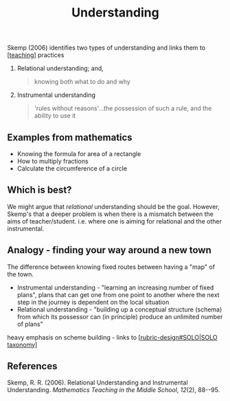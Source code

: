 ﻿---
title: Understanding
---
Skemp (2006) identifies two types of understanding and links them to [[teaching]] practices

1. Relational understanding; and,

    > knowing both what to do and why
2. Instrumental understanding

    > 'rules without reasons'...the possession of such a rule, and the ability to use it

## Examples from mathematics

- Knowing the formula for area of a rectangle
- How to multiply fractions
- Calculate the circumference of a circle

## Which is best?

We might argue that _relational_ understanding should be the goal. However, Skemp's that a deeper problem is when there is a mismatch between the aims of teacher/student. i.e. where one is aiming for relational and the other instrumental.

## Analogy - finding your way around a new town

The difference between knowing fixed routes between having a "map" of the town.

- Instrumental understanding - "learning an increasing number of fixed plans", plans that can get one from one point to another where the next step in the journey is dependent on the local situation
- Relational understanding - "building up a conceptual structure (schema) from which its possessor can (in principle) produce an unlimited number of plans"

heavy emphasis on scheme building - links to [[rubric-design#SOLO|SOLO taxonomy]]


## References

Skemp, R. R. (2006). Relational Understanding and Instrumental Understanding. *Mathematics Teaching in the Middle School*, *12*(2), 88--95.

[//begin]: # "Autogenerated link references for markdown compatibility"
[teaching]: ../Teaching/teaching "Teaching"
[rubric-design#SOLO|SOLO taxonomy]: ../Design/rubric-design "Rubric Design"
[//end]: # "Autogenerated link references"